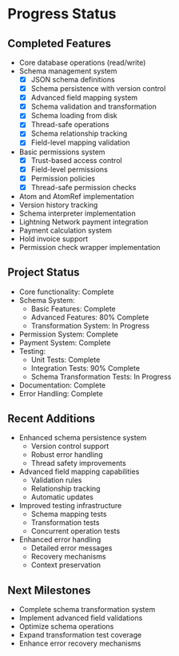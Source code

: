 # Progress Status

## Completed Features
- Core database operations (read/write)
- Schema management system
  - [x] JSON schema definitions
  - [x] Schema persistence with version control
  - [x] Advanced field mapping system
  - [x] Schema validation and transformation
  - [x] Schema loading from disk
  - [x] Thread-safe operations
  - [x] Schema relationship tracking
  - [x] Field-level mapping validation
- Basic permissions system
  - [x] Trust-based access control
  - [x] Field-level permissions
  - [x] Permission policies
  - [x] Thread-safe permission checks
- Atom and AtomRef implementation
- Version history tracking
- Schema interpreter implementation
- Lightning Network payment integration
- Payment calculation system
- Hold invoice support
- Permission check wrapper implementation

## Project Status
- Core functionality: Complete
- Schema System: 
  - Basic Features: Complete
  - Advanced Features: 80% Complete
  - Transformation System: In Progress
- Permission System: Complete
- Payment System: Complete
- Testing: 
  - Unit Tests: Complete
  - Integration Tests: 90% Complete
  - Schema Transformation Tests: In Progress
- Documentation: Complete
- Error Handling: Complete

## Recent Additions
- Enhanced schema persistence system
  - Version control support
  - Robust error handling
  - Thread safety improvements
- Advanced field mapping capabilities
  - Validation rules
  - Relationship tracking
  - Automatic updates
- Improved testing infrastructure
  - Schema mapping tests
  - Transformation tests
  - Concurrent operation tests
- Enhanced error handling
  - Detailed error messages
  - Recovery mechanisms
  - Context preservation

## Next Milestones
- Complete schema transformation system
- Implement advanced field validations
- Optimize schema operations
- Expand transformation test coverage
- Enhance error recovery mechanisms
